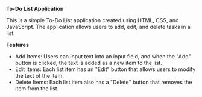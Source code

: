 **To-Do List Application**

This is a simple To-Do List application created using HTML, CSS, and JavaScript. 
The application allows users to add, edit, and delete tasks in a list.

**Features**
 - Add Items: Users can input text into an input field, and when the "Add" button is clicked, the text is added as a new item to the list.
 - Edit Items: Each list item has an "Edit" button that allows users to modify the text of the item.
 - Delete Items: Each list item also has a "Delete" button that removes the item from the list.
